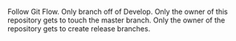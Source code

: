 Follow Git Flow. Only branch off of Develop.
Only the owner of this repository gets to touch the master branch.
Only the owner of the repository gets to create release branches.